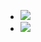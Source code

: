 - ![](https://firebasestorage.googleapis.com/v0/b/firescript-577a2.appspot.com/o/imgs%2Fapp%2Fxinyiheng%2F-0HfeRRy8b.jpg?alt=media&token=4d6559b3-1c04-4034-8a68-2048abe1c12d)
- ![](https://firebasestorage.googleapis.com/v0/b/firescript-577a2.appspot.com/o/imgs%2Fapp%2Fxinyiheng%2FKT-EirFiD7.webp?alt=media&token=d4330e8c-07ff-4c04-b6e8-72e3434c6acf)
